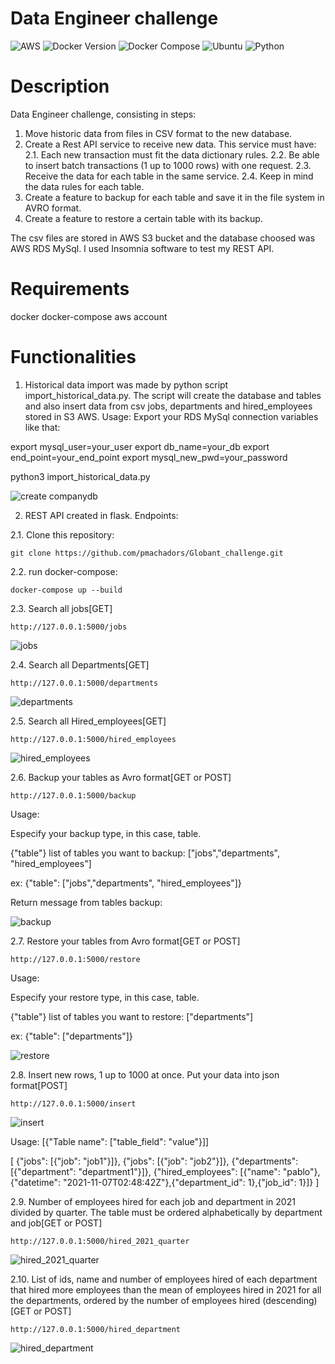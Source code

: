 <!-- <h1 align="center"> Globant Data Engineer challenge </h1> -->
# Data Engineer challenge

![AWS](https://img.shields.io/badge/account-AWS-green)
![Docker Version](https://img.shields.io/badge/docker-v20.10.21-blue)
![Docker Compose](https://img.shields.io/badge/docker--compose-v1.29.2-blue)
![Ubuntu](https://img.shields.io/badge/ubuntu-v22.04-blue)
![Python](https://img.shields.io/badge/python-v3.10-blue)

# Description
Data Engineer challenge, consisting in steps:

1. Move historic data from files in CSV format to the new database.
2. Create a Rest API service to receive new data. This service must have:
2.1. Each new transaction must fit the data dictionary rules.
2.2. Be able to insert batch transactions (1 up to 1000 rows) with one request.
2.3. Receive the data for each table in the same service.
2.4. Keep in mind the data rules for each table.
3. Create a feature to backup for each table and save it in the file system in AVRO format.
4. Create a feature to restore a certain table with its backup.

The csv files are stored in AWS S3 bucket and the database choosed was AWS RDS MySql. I used Insomnia software to test my REST API.

# Requirements
docker docker-compose aws account

# Functionalities
1. Historical data import was made by python script import_historical_data.py. The script will create the database and tables and also insert data from csv jobs, departments and hired_employees stored in S3 AWS.
 Usage:
 Export your RDS MySql connection variables like that:
 
 export mysql_user=your_user
 export db_name=your_db
 export end_point=your_end_point
 export mysql_new_pwd=your_password
 
 python3 import_historical_data.py

 ![create companydb](https://user-images.githubusercontent.com/113646668/209831732-c345b5ac-2ef3-4beb-8fe4-deedd26133de.png)

  
2. REST API created in flask. Endpoints:
  
  2.1. Clone this repository:
  ```
  git clone https://github.com/pmachadors/Globant_challenge.git
  ```
  2.2. run docker-compose:
  
  ```
  docker-compose up --build
  ```
  
  2.3. Search all jobs[GET]
  ```
  http://127.0.0.1:5000/jobs
  ```
  
  ![jobs](https://user-images.githubusercontent.com/113646668/209836147-c85eb023-c6c4-4785-88de-20e935fdbfe7.png)
  
  2.4. Search all Departments[GET]
  ```
  http://127.0.0.1:5000/departments
  ```
  
  ![departments](https://user-images.githubusercontent.com/113646668/209836198-201782a4-e7ed-402b-b91a-1603e53973b6.png)

  
  2.5. Search all Hired_employees[GET]
  ```
  http://127.0.0.1:5000/hired_employees
  ```
  ![hired_employees](https://user-images.githubusercontent.com/113646668/209836256-f8767cdc-fc24-4ada-934e-d6f81f216543.png)

  
  
  2.6. Backup your tables as Avro format[GET or POST]
  ```
  http://127.0.0.1:5000/backup
  ``` 
  
  Usage:
  
  Especify your backup type, in this case, table.
  
  {"table"}
  list of tables you want to backup:
  ["jobs","departments", "hired_employees"]
  
  ex:
  {"table": ["jobs","departments", "hired_employees"]}
  
  Return message from tables backup:
  
  ![backup](https://user-images.githubusercontent.com/113646668/209832802-227db482-b9c4-4fba-9c79-5eb8765ec407.png)
  
  
  2.7. Restore your tables from Avro format[GET or POST]
  ```
  http://127.0.0.1:5000/restore
  ``` 
  
  Usage:
  
  Especify your restore type, in this case, table.
  
  {"table"}
  list of tables you want to restore:
  ["departments"]
  
  ex:
  {"table": ["departments"]}
  
  ![restore](https://user-images.githubusercontent.com/113646668/209833454-6cf24180-5eb6-4721-9fb6-a90f8b49e016.png)


  
  2.8. Insert new rows, 1 up to 1000 at once. Put your data into json format[POST]

  ```
  http://127.0.0.1:5000/insert
  ```
  ![insert](https://user-images.githubusercontent.com/113646668/209837343-8e177ee9-f890-4f95-94f2-c567e7d186d6.png)

  
  
  Usage:
   [{"Table name": ["table_field": "value"}]]
  
  [
  {"jobs": [{"job": "job1"}]},
  {"jobs": [{"job": "job2"}]},
  {"departments": [{"department": "department1"}]},
  {"hired_employees": [{"name": "pablo"},{"datetime": "2021-11-07T02:48:42Z"},{"department_id": 1},{"job_id": 1}]}
  ]
  
  2.9. Number of employees hired for each job and department in 2021 divided by quarter. The table must be ordered alphabetically by department and job[GET or POST]
  ```
  http://127.0.0.1:5000/hired_2021_quarter
  ```
  ![hired_2021_quarter](https://user-images.githubusercontent.com/113646668/209837383-ce2e3917-a6c3-4d97-86f9-0f7b898f723b.png)

  
  
  2.10. List of ids, name and number of employees hired of each department that hired more employees than the mean of employees hired in 2021 for all the departments, ordered by the number of employees hired (descending)[GET or POST]
  ```
  http://127.0.0.1:5000/hired_department
  ```
  
  ![hired_department](https://user-images.githubusercontent.com/113646668/209837407-e05c1330-2137-43bf-84e3-c5c69aa9cca0.png)

 
  
  
